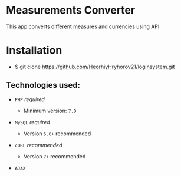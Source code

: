 # Measurements Converter
This app converts different measures and currencies using API

# Installation
- $ git clone https://github.com/HeorhiyHryhorov21/loginsystem.git

Technologies used:
------------------

- `PHP` *_required_*
	- Minimum version: `7.0`

- `MySQL` *_required_*
	- Version `5.6+` recommended
	
- `cURL` _recommended_
	- Version `7+` recommended
- `AJAX`	
